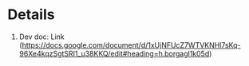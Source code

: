 # Details

1. Dev doc: Link (https://docs.google.com/document/d/1xUjNFUcZ7WTVKNHl7sKq-96Xe4kqzSgtSRI1_u38KKQ/edit#heading=h.borgagl1k05d)
